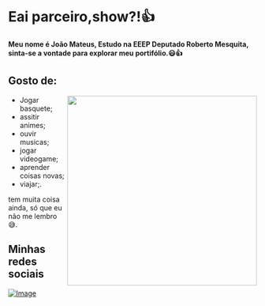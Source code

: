 # Eai parceiro,show?!👍
**Meu nome é João Mateus, Estudo na EEEP Deputado Roberto Mesquita, sinta-se a vontade para explorar meu portifólio.😃👍**


## Gosto de:
<img width=384 heigth=384 align="right" src="https://i.pinimg.com/originals/b8/a4/97/b8a497c6f5fea075057190ef36534dd9.gif"/>

- Jogar basquete;
- assitir animes;
- ouvir musicas;
- jogar videogame;
- aprender coisas novas;
- viajar;.

tem muita coisa ainda, só que eu não me lembro😅.

## Minhas redes sociais

 [![Image](https://img.shields.io/badge/Instagram-E4405F?style=for-the-badge&logo=instagram&logoColor=white)](https://www.instagram.com/jm_m4t3us/?next=%2F)




  
<!--
**jmateus03/jmateus03** is a ✨ _special_ ✨ repository because its `README.md` (this file) appears on your GitHub profile.

Here are some ideas to get you started:

- 🔭 I’m currently working on ...
- 🌱 I’m currently learning ...
- 👯 I’m looking to collaborate on ...
- 🤔 I’m looking for help with ...
- 💬 Ask me about ...
- 📫 How to reach me: ...
- 😄 Pronouns: ...
- ⚡ Fun fact: ...
-->

